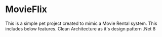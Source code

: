 # MovieFlix

This is a simple pet project created to mimic a Movie Rental system. This includes below features. 
Clean Architecture as it's design pattern
.Net 8
